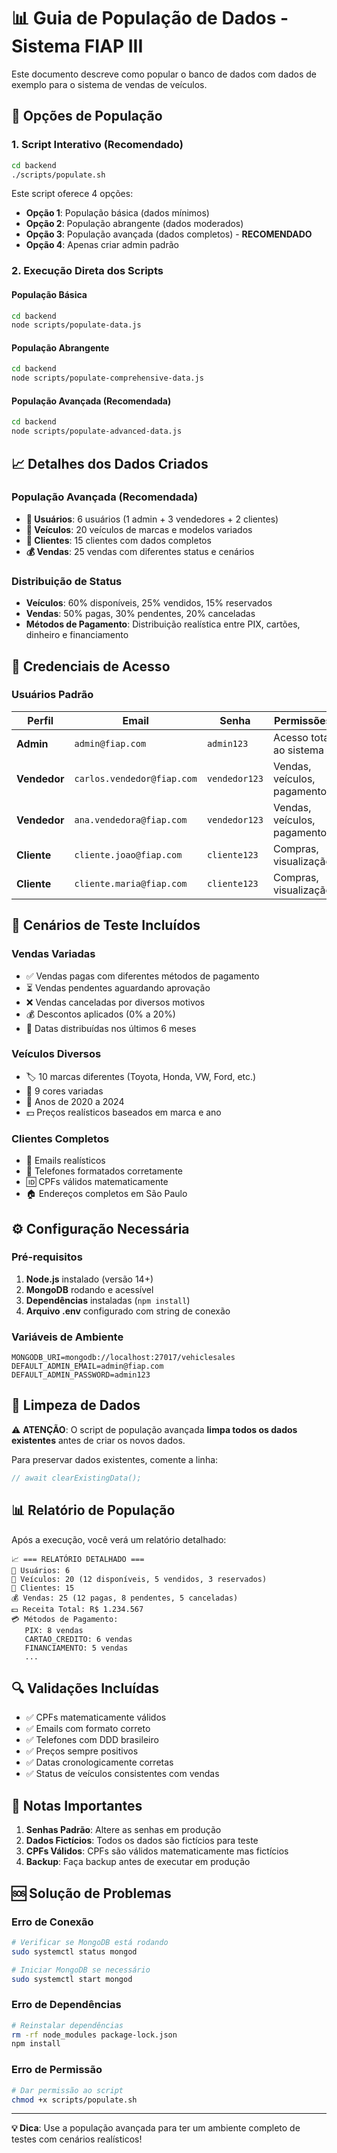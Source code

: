 # 📊 Guia de População de Dados - Sistema FIAP III

Este documento descreve como popular o banco de dados com dados de exemplo para o sistema de vendas de veículos.

## 🚀 Opções de População

### 1. Script Interativo (Recomendado)
```bash
cd backend
./scripts/populate.sh
```

Este script oferece 4 opções:
- **Opção 1**: População básica (dados mínimos)
- **Opção 2**: População abrangente (dados moderados) 
- **Opção 3**: População avançada (dados completos) - **RECOMENDADO**
- **Opção 4**: Apenas criar admin padrão

### 2. Execução Direta dos Scripts

#### População Básica
```bash
cd backend
node scripts/populate-data.js
```

#### População Abrangente
```bash
cd backend
node scripts/populate-comprehensive-data.js
```

#### População Avançada (Recomendada)
```bash
cd backend
node scripts/populate-advanced-data.js
```

## 📈 Detalhes dos Dados Criados

### População Avançada (Recomendada)
- **👥 Usuários**: 6 usuários (1 admin + 3 vendedores + 2 clientes)
- **🚗 Veículos**: 20 veículos de marcas e modelos variados
- **👤 Clientes**: 15 clientes com dados completos
- **💰 Vendas**: 25 vendas com diferentes status e cenários

### Distribuição de Status
- **Veículos**: 60% disponíveis, 25% vendidos, 15% reservados
- **Vendas**: 50% pagas, 30% pendentes, 20% canceladas
- **Métodos de Pagamento**: Distribuição realística entre PIX, cartões, dinheiro e financiamento

## 🔑 Credenciais de Acesso

### Usuários Padrão
| Perfil | Email | Senha | Permissões |
|--------|--------|--------|------------|
| **Admin** | `admin@fiap.com` | `admin123` | Acesso total ao sistema |
| **Vendedor** | `carlos.vendedor@fiap.com` | `vendedor123` | Vendas, veículos, pagamentos |
| **Vendedor** | `ana.vendedora@fiap.com` | `vendedor123` | Vendas, veículos, pagamentos |
| **Cliente** | `cliente.joao@fiap.com` | `cliente123` | Compras, visualização |
| **Cliente** | `cliente.maria@fiap.com` | `cliente123` | Compras, visualização |

## 🎯 Cenários de Teste Incluídos

### Vendas Variadas
- ✅ Vendas pagas com diferentes métodos de pagamento
- ⏳ Vendas pendentes aguardando aprovação
- ❌ Vendas canceladas por diversos motivos
- 💰 Descontos aplicados (0% a 20%)
- 📅 Datas distribuídas nos últimos 6 meses

### Veículos Diversos
- 🏷️ 10 marcas diferentes (Toyota, Honda, VW, Ford, etc.)
- 🎨 9 cores variadas
- 📅 Anos de 2020 a 2024
- 💵 Preços realísticos baseados em marca e ano

### Clientes Completos
- 📧 Emails realísticos
- 📱 Telefones formatados corretamente
- 🆔 CPFs válidos matematicamente
- 🏠 Endereços completos em São Paulo

## ⚙️ Configuração Necessária

### Pré-requisitos
1. **Node.js** instalado (versão 14+)
2. **MongoDB** rodando e acessível
3. **Dependências** instaladas (`npm install`)
4. **Arquivo .env** configurado com string de conexão

### Variáveis de Ambiente
```env
MONGODB_URI=mongodb://localhost:27017/vehiclesales
DEFAULT_ADMIN_EMAIL=admin@fiap.com
DEFAULT_ADMIN_PASSWORD=admin123
```

## 🧹 Limpeza de Dados

⚠️ **ATENÇÃO**: O script de população avançada **limpa todos os dados existentes** antes de criar os novos dados.

Para preservar dados existentes, comente a linha:
```javascript
// await clearExistingData();
```

## 📊 Relatório de População

Após a execução, você verá um relatório detalhado:

```
📈 === RELATÓRIO DETALHADO ===
👥 Usuários: 6
🚗 Veículos: 20 (12 disponíveis, 5 vendidos, 3 reservados)
👤 Clientes: 15
💰 Vendas: 25 (12 pagas, 8 pendentes, 5 canceladas)
💵 Receita Total: R$ 1.234.567
💳 Métodos de Pagamento:
   PIX: 8 vendas
   CARTAO_CREDITO: 6 vendas
   FINANCIAMENTO: 5 vendas
   ...
```

## 🔍 Validações Incluídas

- ✅ CPFs matematicamente válidos
- ✅ Emails com formato correto
- ✅ Telefones com DDD brasileiro
- ✅ Preços sempre positivos
- ✅ Datas cronologicamente corretas
- ✅ Status de veículos consistentes com vendas

## 📝 Notas Importantes

1. **Senhas Padrão**: Altere as senhas em produção
2. **Dados Fictícios**: Todos os dados são fictícios para teste
3. **CPFs Válidos**: CPFs são válidos matematicamente mas fictícios
4. **Backup**: Faça backup antes de executar em produção

## 🆘 Solução de Problemas

### Erro de Conexão
```bash
# Verificar se MongoDB está rodando
sudo systemctl status mongod

# Iniciar MongoDB se necessário
sudo systemctl start mongod
```

### Erro de Dependências
```bash
# Reinstalar dependências
rm -rf node_modules package-lock.json
npm install
```

### Erro de Permissão
```bash
# Dar permissão ao script
chmod +x scripts/populate.sh
```

---

**💡 Dica**: Use a população avançada para ter um ambiente completo de testes com cenários realísticos!
